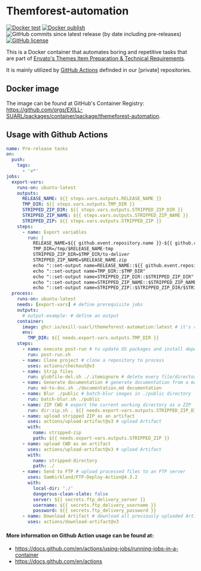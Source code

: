 # Themforest-automation

[![Docker test](https://github.com/EXILL-SUARL/themeforest-automation/actions/workflows/docker-test.yml/badge.svg)](https://github.com/EXILL-SUARL/themeforest-automation/actions) [![Docker publish](https://github.com/EXILL-SUARL/themeforest-automation/actions/workflows/docker-publish.yml/badge.svg)](https://github.com/EXILL-SUARL/themeforest-automation/actions) ![GitHub commits since latest release (by date including pre-releases)](https://img.shields.io/github/commits-since/EXILL-SUARL/themeforest-automation/latest?include_prereleases) [![GitHub license](https://img.shields.io/github/license/EXILL-SUARL/themeforest-automation)](https://github.com/EXILL-SUARL/themeforest-automation/blob/master/LICENSE)

This is a Docker container that automates boring and repetitive tasks that are part of [Envato's Themes Item Preparation & Technical Requirements](https://help.author.envato.com/hc/en-us/articles/360000470826-Themes-Item-Preparation-Technical-Requirements).

It is mainly utilized by [GitHub Actions](https://docs.github.com/en/actions) definded in our [private] repositories.

## Docker image

The image can be found at GitHub's Container Registry: https://github.com/orgs/EXILL-SUARL/packages/container/package/themeforest-automation.

## Usage with Github Actions

```yaml
name: Pre-release tasks
on:
  push:
    tags:
      - 'v*'
jobs:
  export-vars:
    runs-on: ubuntu-latest
    outputs:
      RELEASE_NAME: ${{ steps.vars.outputs.RELEASE_NAME }}
      TMP_DIR: ${{ steps.vars.outputs.TMP_DIR }}
      STRIPPED_ZIP_DIR: ${{ steps.vars.outputs.STRIPPED_ZIP_DIR }}
      STRIPPED_ZIP_NAME: ${{ steps.vars.outputs.STRIPPED_ZIP_NAME }}
      STRIPPED_ZIP: ${{ steps.vars.outputs.STRIPPED_ZIP }}
    steps:
      - name: Export variables
        run: |
          RELEASE_NAME=${{ github.event.repository.name }}-${{ github.ref_name }}
          TMP_DIR=/tmp/$RELEASE_NAME-tmp
          STRIPPED_ZIP_DIR=$TMP_DIR/to-deliver
          STRIPPED_ZIP_NAME=$RELEASE_NAME.zip
          echo "::set-output name=RELEASE_NAME::${{ github.event.repository.name }}-${{ github.ref_name }}"
          echo "::set-output name=TMP_DIR::$TMP_DIR"
          echo "::set-output name=STRIPPED_ZIP_DIR::$STRIPPED_ZIP_DIR"
          echo "::set-output name=STRIPPED_ZIP_NAME::$STRIPPED_ZIP_NAME"
          echo "::set-output name=STRIPPED_ZIP::$STRIPPED_ZIP_DIR/$STRIPPED_ZIP_NAME"
  process:
    runs-on: ubuntu-latest
    needs: [export-vars] # define prerequisite jobs
    outputs:
      # output-example: # define an output
    container:
      image: ghcr.io/exill-suarl/themeforest-automation:latest # it's recommended to use SemVer tags to avoid breaking changes
      env:
        TMP_DIR: ${{ needs.export-vars.outputs.TMP_DIR }}
    steps:
      - name: execute post-run # to update OS packages and install dependencies.
        run: post-run.sh
      - name: Clone project # clone a repository to process
        uses: actions/checkout@v3
      - name: Strip files
        run: globfile-del.sh ./.itemignore # delete every file/directory that match the defined glob paths in .itemignore
      - name: Generate documentation # generate documentation from a markdown file
        run: md-to-doc.sh ./documentation.md documentation
      - name: Blur ./public # batch-blur images in ./public directory
        run: batch-blur.sh ./public
      - name: ZIP CWD # export the current working directory as a ZIP
        run: dir-zip.sh . ${{ needs.export-vars.outputs.STRIPPED_ZIP_DIR }} ${{ needs.export-vars.outputs.STRIPPED_ZIP_NAME }}
      - name: upload stripped ZIP as an artifact
        uses: actions/upload-artifact@v3 # upload Artifact
        with:
          name: stripped-zip
          path: ${{ needs.export-vars.outputs.STRIPPED_ZIP }}
      - name: upload CWD as an artifact
        uses: actions/upload-artifact@v3 # upload Artifact
        with:
          name: stripped-directory
          path: ./
      - name: Send to FTP # upload processed files to an FTP server
        uses: SamKirkland/FTP-Deploy-Action@4.3.2
        with:
          local-dir: './'
          dangerous-clean-slate: false
          server: ${{ secrets.ftp_delivery_server }}
          username: ${{ secrets.ftp_delivery_username }}
          password: ${{ secrets.ftp_delivery_password }}
      - name: Download Artifact # download all previously uploaded Artifacts
        uses: actions/download-artifact@v3
```

#### More information on Github Action usage can be found at:

- https://docs.github.com/en/actions/using-jobs/running-jobs-in-a-container
- https://docs.github.com/en/actions
